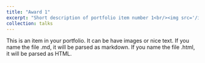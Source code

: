 ```yaml
---
title: "Award 1"
excerpt: "Short description of portfolio item number 1<br/><img src='/images/500x300.png'>"
collection: talks
---
```


This is an item in your portfolio. It can be have images or nice text. If you name the file .md, it will be parsed as markdown. If you name the file .html, it will be parsed as HTML. 
